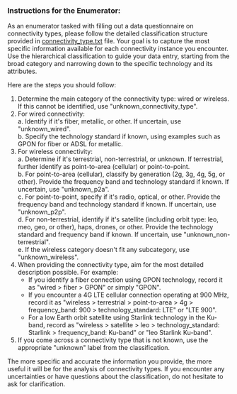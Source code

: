 ### Instructions for the Enumerator:  

As an enumerator tasked with filling out a data questionnaire on connectivity types, please follow the detailed classification structure provided in [connectivity_type.txt](https://github.com/FNS-Division/connectivity-type-classification/blob/main/connectivity_type.txt) file. Your goal is to capture the most specific information available for each connectivity instance you encounter. Use the hierarchical classification to guide your data entry, starting from the broad category and narrowing down to the specific technology and its attributes.

Here are the steps you should follow:  
1. Determine the main category of the connectivity type: wired or wireless. If this cannot be identified, use "unknown_connectivity_type".  
2. For wired connectivity:  
   a. Identify if it's fiber, metallic, or other. If uncertain, use "unknown_wired".  
   b. Specify the technology standard if known, using examples such as GPON for fiber or ADSL for metallic.  
3. For wireless connectivity:  
   a. Determine if it's terrestrial, non-terrestrial, or unknown. If terrestrial, further identify as point-to-area (cellular) or point-to-point.  
   b. For point-to-area (cellular), classify by generation (2g, 3g, 4g, 5g, or other). Provide the frequency band and technology standard if known. If uncertain, use "unknown_p2a".  
   c. For point-to-point, specify if it's radio, optical, or other. Provide the frequency band and technology standard if known. If uncertain, use "unknown_p2p".  
   d. For non-terrestrial, identify if it's satellite (including orbit type: leo, meo, geo, or other), haps, drones, or other. Provide the technology standard and frequency band if known. If uncertain, use "unknown_non-terrestrial".  
   e. If the wireless category doesn't fit any subcategory, use "unknown_wireless".  
4. When providing the connectivity type, aim for the most detailed description possible. For example:  
   - If you identify a fiber connection using GPON technology, record it as "wired > fiber > GPON" or simply "GPON".  
   - If you encounter a 4G LTE cellular connection operating at 900 MHz, record it as "wireless > terrestrial > point-to-area > 4g > frequency_band: 900 > technology_standard: LTE" or "LTE 900".  
   - For a low Earth orbit satellite using Starlink technology in the Ku-band, record as "wireless > satellite > leo > technology_standard: Starlink > frequency_band: Ku-band" or "leo Starlink Ku-band".  
5. If you come across a connectivity type that is not known, use the appropriate "unknown" label from the classification.
     
The more specific and accurate the information you provide, the more useful it will be for the analysis of connectivity types. If you encounter any uncertainties or have questions about the classification, do not hesitate to ask for clarification.


